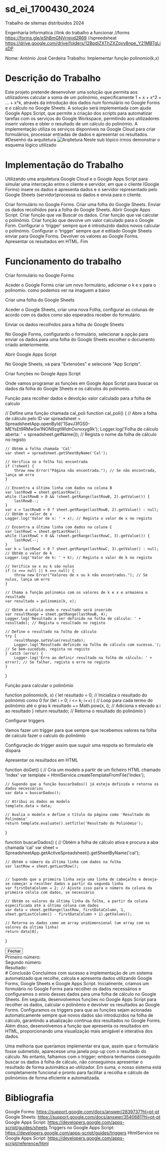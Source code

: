   # sd_ei_1700430_2024
Trabalho de sitemas distribuidos 2024 

Engenharia Informatica 
//link do trabalho a funcionar
//forms
https://forms.gle/eShBmGNVrrevd2R69
//spreedsheat
https://drive.google.com/drive/folders/12BpdiZXThZXZqyv8npe_Y21MBTgLisDP

Nome: António José Cerdeira 
Trabalho: Implementar função polinomio(k,x)

# Descrição do Trabalho
Este projeto pretende desenvolver uma solução que permita aos utilizadores calcular a soma de um polinómio, especificamente 1 + x + x^2 + ... + x^k, através da introdução dos dados num formulário no Google Forms e o cálculo no Google Sheets. A solução será implementada com ajuda Google Apps Script, que permite a criação dos scripts para automatizar tarefas com os serviços do Google Workspace, permitindo aos utilizadores inserir valores e obter o resultado de um cálculo do polinómio. A implementação utiliza os serviços disponíveis na Google Cloud para criar formulários, processar entradas de dados e apresentar os resultados.
#Desenho da arquitetura
![Arqitetura](./Img/D_Block_1700430_T5.png)
Neste sub tópico irmos demonstrar o esquema lógico utilizado 

# Implementação do Trabalho	
  Utilizando uma arquitetura Google Cloud e o Google Apps Script para simular uma interceção entre o cliente e servidor, em que o cliente (Google Forms) insere os dados e apresenta dados e o servidor representado pelo Google Sheets (servidor)processa os dados e envia para o cliente.

Criar formulário no Google Forms.
Criar uma folha do Google Sheets.
Enviar os dados recolhidos para a folha do Google Sheets.
Abrir Google Apps Script.
Criar função que vai Buscar os dados.
Criar função que vai calcular o polinómio.
Criar função que devolve um valor calculado para o Google Form.
Configurar o ‘trigger’ sempre que é introduzido dados novos calcular o polinómio.
Configurar o ‘trigger’ sempre que é editado Google Sheets enviar para Google Forms.
Devolver os valores ao Google Forms.
Apresentar os resultados em HTML.
Fim

# Funcionamento do trabalho	
Criar formulário no Google Forms

Aceder o Google Forms criar um novo formulário, adicionar o k e x para o polinomio. como podemos ver na imaguem a baixo 

Criar uma folha do Google Sheets

Aceder o Google Sheets, criar  uma nova Folha, configurar as colunas de acordo com os dados como são esperados receber do formulário.

Enviar os dados recolhidos para a folha do Google Sheets

No Google Forms, configurardo o formulário, selecionar a opção para enviar os dados para uma folha do Google Sheets escolher o documento criado  anteriormente.

Abrir Google Apps Script

No Google Sheets, vá para "Extensões" e selecione "App Scripts".

Criar funções no Google Apps Script

Onde vamos programar as funções em Google Apps Script para buscar os dados da folha do Google Sheets e os cálculos do polinomio.

Função para recolher dados e devolção valor calculado para a folha de calculo

// Define uma função chamada cal_poli
function cal_poli() {
    // Abre a folha de cálculo pelo ID
    var spreadsheet = SpreadsheetApp.openById('1SavJ3fGS0-MEYsEt9RMwSw1NON9zgtWIdnOxnvxyg9k');
    Logger.log('Folha de cálculo aberta: ' + spreadsheet.getName()); // Regista o nome da folha de cálculo no registo

    // Obtém a folha chamada 'Cal'
    var sheet = spreadsheet.getSheetByName('Cal');

    // Verifica se a folha foi encontrada
    if (!sheet) {
        throw new Error("Página não encontrada."); // Se não encontrada, lança um erro
    }

    // Encontra a última linha com dados na coluna B
    var lastRowB = sheet.getLastRow();
    while (lastRowB > 0 && !sheet.getRange(lastRowB, 2).getValue()) {
        lastRowB--;
    }
    var x = lastRowB > 0 ? sheet.getRange(lastRowB, 2).getValue() : null; // Obtém o valor de x
    Logger.log('Valor de x: ' + x); // Regista o valor de x no registo

    // Encontra a última linha com dados na coluna C
    var lastRowC = sheet.getLastRow();
    while (lastRowC > 0 && !sheet.getRange(lastRowC, 3).getValue()) {
        lastRowC--;
    }
    var k = lastRowC > 0 ? sheet.getRange(lastRowC, 3).getValue() : null; // Obtém o valor de k
    Logger.log('Valor de k: ' + k); // Regista o valor de k no registo

    // Verifica se x ou k são nulos
    if (x === null || k === null) {
        throw new Error("Valores de x ou k não encontrados."); // Se nulos, lança um erro
    }

    // Chama a função polinomio com os valores de k e x e armazena o resultado
    var resultado = polinomio(k, x);
   
    // Obtém a célula onde o resultado será inserido
    var resultRange = sheet.getRange(lastRowB, 4);
    Logger.log('Resultado a ser definido na folha de cálculo: ' + resultado); // Regista o resultado no registo

    // Define o resultado na folha de cálculo
    try {
        resultRange.setValue(resultado);
        Logger.log('Resultado definido na folha de cálculo com sucesso.'); // Se bem-sucedido, regista no registo
    } catch (error) {
        Logger.log('Erro ao definir resultado na folha de cálculo: ' + error); // Se falhar, regista o erro no registo
    }  
}


Função para calcular o polinômio

function polinomio(k, x) {
    let resultado = 0; // Inicializa o resultado do polinómio como 0
    for (let i = 0; i <= k; i++) { // Loop para cada termo do polinómio até o grau k
      resultado += Math.pow(x, i); // Adiciona x elevado a i ao resultado
    }
    return resultado; // Retorna o resultado do polinómio
  }


Configurar triggers

Vamos fazer um trigger para que sempre que recebemos valores na folha de calculo fazer o calculo do polinômio

Configuração do trigger assim que suguir uma respota ao formulario ele dispara 

Apresentar os resultados em HTML

function doGet() {
    // Cria um modelo a partir de um ficheiro HTML chamado 'Index'
    var template = HtmlService.createTemplateFromFile('Index');
 
    // Supondo que a função buscarDados() já esteja definida e retorna os dados necessários
    var data = buscarDados();
 
    // Atribui os dados ao modelo
    template.data = data;
 
    // Avalia o modelo e define o título da página como 'Resultado do Polinómio'
    return template.evaluate().setTitle('Resultado do Polinómio');
  }


function buscarDados() {
    // Obtém a folha de cálculo ativa e procura a aba chamada 'cal'
    var sheet = SpreadsheetApp.getActiveSpreadsheet().getSheetByName('cal');
 
    // Obtém o número da última linha com dados na folha
    var lastRow = sheet.getLastRow();


    // Supondo que a primeira linha seja uma linha de cabeçalho e deseja-se começar a recolher dados a partir da segunda linha
    var firstDataColumn = 2; // Ajuste isso para o número da coluna da primeira célula com dados, se necessário
 
    // Obtém os valores da última linha da folha, a partir da coluna especificada até a última coluna com dados
    var data = sheet.getRange(lastRow, firstDataColumn, 1, sheet.getLastColumn() - firstDataColumn + 1).getValues();
 
    // Retorna os dados como um array unidimensional (um array com os valores da última linha)
    return data[0];
  }


<div class="data-container">
<button class="close-btn" onclick="this.parentElement.style.display='none';">Fechar</button>


<!-- Este é o contêiner para os itens de dados -->
<div class="data-item">
    <label>Primeiro número:</label>
    <!-- Aqui exibimos o primeiro número -->
    <span><?= data[0]?></span>
</div>


<!-- Este é outro item de dados -->
<div class="data-item">
    <label>Segundo número:</label>
    <!-- Aqui exibimos o segundo número -->
    <span><?= data[1]?></span>
</div>


<!-- Este é o item de dados para o resultado -->
<div class="data-item">
    <label>Resultado:</label>
    <!-- Aqui exibimos o resultado do cálculo -->
    <span><?= data[2]?></span>
</div>
</div>
# Conclusão
Concluímos com sucesso a implementação de um sistema automatizado que recolhe, calcula e apresenta dados utilizando Google Forms, Google Sheets e Google Apps Script. Inicialmente, criamos um formulário no Google Forms para recolher os dados necessários e configuramos o envio desses dados para uma folha de cálculo no Google Sheets. Em seguida, desenvolvemos funções no Google Apps Script para recolher os dados, calcular o polinômio e devolver os resultados ao Google Forms.
Configuramos os triggers para que as funções sejam acionadas automaticamente sempre que novos dados são introduzidos na folha de cálculo, garantindo a atualização contínua dos resultados no Google Forms. Além disso, desenvolvemos a função que apresenta os resultados em HTML, proporcionando uma visualização mais amigável e interativa dos dados.

Uma melhoria que queríamos implementar era que, assim que o formulário fosse submetido, aparecesse uma janela pop-up com o resultado do cálculo. No entanto, falhamos com o trigger; embora tenhamos conseguido buscar os dados à folha de cálculo, não conseguimos apresentar o resultado de forma automática ao utilizador.
Em suma, o nosso sistema está completamente funcional e pronto para facilitar a recolha e cálculo de polinómios de forma eficiente e automatizada.

# Bibliografia

Google Forms: https://support.google.com/docs/answer/2839737?hl=pt-pt
Google Sheets: https://support.google.com/docs/answer/3540681?hl=pt-pt
Google Apps Script: https://developers.google.com/apps-script/guides/sheets
Triggers no Google Apps Script: https://developers.google.com/apps-script/guides/triggers
HtmlService no Google Apps Script: https://developers.google.com/apps-script/reference/html
